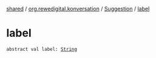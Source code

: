 [shared](../../index.md) / [org.rewedigital.konversation](../index.md) / [Suggestion](index.md) / [label](./label.md)

# label

`abstract val label: `[`String`](https://kotlinlang.org/api/latest/jvm/stdlib/kotlin/-string/index.html)